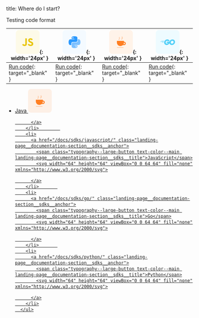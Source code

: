 title: Where do I start?


Testing code format

|<center>![JavaScript](../../imgs/js.png){: width='24px' }</center>|<center>![Python](../../imgs/python.png){: width='24px' }</center>|<center>![Java](../../imgs/java.png){: width='24px' }</center>|<center>![Go](../../imgs/go.png){: width='24px' }</center>|
|---|---|---|---|
| [Run code](https://replit.com/@Algorand/CreateNFT#main.py){: target="_blank" }| [Run code](https://replit.com/@Algorand/CreateNFT#main.py){: target="_blank" }| [Run code](https://replit.com/@Algorand/CreateNFT#main.py){: target="_blank" }| [Run code](https://replit.com/@Algorand/CreateNFT#main.py){: target="_blank" }|

<ul class="landing-page__documentation-section__sdks__list">
        <li>
          <a href="/docs/sdks/java/" class="landing-page__documentation-section__sdks__anchor">
            <span class="typography--large-button text-color--main landing-page__documentation-section__sdks__title">Java</span>
            <svg width="64" height="64" viewBox="0 0 64 64" fill="none" xmlns="http://www.w3.org/2000/svg">
<rect width="64" height="64" rx="8" fill="#FF7F22" fill-opacity="0.1"></rect>
<path fill-rule="evenodd" clip-rule="evenodd" d="M36.9146 40.4545H41.2105C43.3034 40.4545 45 38.1087 45 36C45 33.8913 43.3034 31.5455 41.2105 31.5455H39.9474V29H21V33.4545C21 38.7264 25.2415 43 30.4737 43C32.9609 43 35.2243 42.0342 36.9146 40.4545ZM38.8547 37.9091C39.4596 36.756 39.837 35.4631 39.9267 34.0909H41.2105C41.9081 34.0909 42.4737 35.2971 42.4737 36C42.4737 36.7029 41.9081 37.9091 41.2105 37.9091H38.8547Z" fill="#FF7F22"></path>
<path opacity="0.3" d="M22.2 46H37.8C38.4627 46 39 46.4477 39 47C39 47.5523 38.4627 48 37.8 48H22.2C21.5373 48 21 47.5523 21 47C21 46.4477 21.5373 46 22.2 46Z" fill="#FF7F22"></path>
<path opacity="0.3" d="M35.1404 17L33.2113 18.692C34.637 19.9529 34.6322 21.9931 33.2006 23.2488C33.078 23.3563 32.9469 23.456 32.8082 23.5472L32 24.0789L33.6292 26L34.4374 25.4683C34.6792 25.3093 34.9078 25.1353 35.1217 24.9478C37.6188 22.7576 37.6272 19.1993 35.1404 17Z" fill="#FF7F22"></path>
<path opacity="0.3" d="M27.5123 18L25.969 19.692C27.1096 20.9529 27.1058 22.9931 25.9604 24.2488C25.8624 24.3563 25.7575 24.456 25.6466 24.5472L25 25.0789L26.3033 27L26.9499 26.4683C27.1433 26.3093 27.3263 26.1353 27.4973 25.9478C29.495 23.7576 29.5017 20.1993 27.5123 18Z" fill="#FF7F22"></path>
</svg>

          </a>
        </li>        
        <li>
          <a href="/docs/sdks/javascript/" class="landing-page__documentation-section__sdks__anchor">
            <span class="typography--large-button text-color--main landing-page__documentation-section__sdks__title">JavaScript</span>
            <svg width="64" height="64" viewBox="0 0 64 64" fill="none" xmlns="http://www.w3.org/2000/svg">
<rect width="64" height="64" rx="8" fill="#E9C610" fill-opacity="0.1"></rect>
<path d="M35.5929 36.6962C36.5099 38.1723 37.7028 39.2572 39.8127 39.2572C41.5851 39.2572 42.7174 38.3838 42.7174 37.1771C42.7174 35.731 41.5541 35.2188 39.6031 34.3775L38.5338 33.9251C35.447 32.6286 33.3963 31.0044 33.3963 27.5707C33.3963 24.4078 35.8408 22 39.6609 22C42.3807 22 44.3359 22.9332 45.7449 25.3766L42.4139 27.4853C41.6805 26.1887 40.8893 25.678 39.6609 25.678C38.408 25.678 37.6139 26.4616 37.6139 27.4853C37.6139 28.7504 38.4088 29.2626 40.2441 30.0462L41.3134 30.4979C44.9479 32.0345 47 33.601 47 37.1229C47 40.9199 43.9746 43 39.9117 43C35.939 43 33.3725 41.1336 32.1167 38.6873L35.5929 36.6962ZM20.482 37.0617C21.154 38.2371 21.7653 39.2308 23.235 39.2308C24.6404 39.2308 25.5269 38.6887 25.5269 36.5808V22.2408H29.8045V36.6378C29.8045 41.0046 27.2076 42.9922 23.4171 42.9922C19.9921 42.9922 18.0087 41.2447 17 39.14L20.482 37.0617Z" fill="#E9C610"></path>
</svg>

          </a>
        </li>       
        <li>
          <a href="/docs/sdks/go/" class="landing-page__documentation-section__sdks__anchor">
            <span class="typography--large-button text-color--main landing-page__documentation-section__sdks__title">Go</span>
            <svg width="64" height="64" viewBox="0 0 64 64" fill="none" xmlns="http://www.w3.org/2000/svg">
<rect width="64" height="64" rx="8" fill="#53D0F8" fill-opacity="0.1"></rect>
<path d="M15.0154 29.6274C14.9375 29.6274 14.918 29.5876 14.957 29.5278L15.3659 28.9902C15.4049 28.9304 15.5023 28.8906 15.5802 28.8906H22.5325C22.6104 28.8906 22.6299 28.9504 22.5909 29.0101L22.2599 29.5278C22.2209 29.5876 22.1236 29.6473 22.0651 29.6473L15.0154 29.6274Z" fill="#53D0F8"></path>
<path d="M12.0779 31.4594C12 31.4594 11.9805 31.4196 12.0195 31.3599L12.4284 30.8222C12.4674 30.7625 12.5648 30.7227 12.6427 30.7227H21.523C21.6009 30.7227 21.6398 30.7824 21.6204 30.8421L21.4646 31.32C21.4451 31.3997 21.3672 31.4395 21.2893 31.4395L12.0779 31.4594Z" fill="#53D0F8"></path>
<path d="M16.7927 33.2914C16.7148 33.2914 16.6954 33.2317 16.7343 33.172L17.007 32.6742C17.0459 32.6144 17.1238 32.5547 17.2017 32.5547H21.0966C21.1745 32.5547 21.2134 32.6144 21.2134 32.6941L21.1745 33.172C21.1745 33.2516 21.0966 33.3114 21.0382 33.3114L16.7927 33.2914Z" fill="#53D0F8"></path>
<path d="M37.005 29.2681C35.7781 29.5867 34.9407 29.8257 33.7333 30.1443C33.4412 30.2239 33.4217 30.2438 33.1685 29.9451C32.8764 29.6066 32.6622 29.3876 32.2533 29.1885C31.0264 28.5712 29.8384 28.7504 28.7284 29.4871C27.4041 30.3633 26.7225 31.6576 26.742 33.2705C26.7615 34.8635 27.8326 36.1777 29.371 36.3968C30.6953 36.576 31.8053 36.0981 32.6817 35.0826C32.857 34.8635 33.0128 34.6246 33.2075 34.3458C32.5064 34.3458 31.6301 34.3458 29.4489 34.3458C29.04 34.3458 28.9426 34.0869 29.0789 33.7484C29.3321 33.1311 29.7995 32.0957 30.0721 31.578C30.1305 31.4585 30.2669 31.2594 30.559 31.2594C31.5522 31.2594 35.2134 31.2594 37.6477 31.2594C37.6087 31.797 37.6087 32.3346 37.5308 32.8723C37.3166 34.306 36.7908 35.6202 35.9339 36.7751C34.5318 38.6668 32.7012 39.8416 30.3837 40.1602C28.4752 40.4191 26.703 40.0408 25.1451 38.846C23.704 37.7309 22.8861 36.2574 22.6718 34.4254C22.4187 32.255 23.0419 30.3036 24.3272 28.5911C25.7099 26.7392 27.5404 25.5644 29.78 25.1462C31.6106 24.8077 33.3633 25.0267 34.9407 26.1219C35.9729 26.8189 36.7129 27.7747 37.1997 28.9296C37.3166 29.1088 37.2387 29.2084 37.005 29.2681Z" fill="#53D0F8"></path>
<path d="M43.452 40.2789C41.6799 40.2391 40.0635 39.7214 38.7003 38.5266C37.5513 37.5111 36.8307 36.2168 36.597 34.6835C36.2465 32.4334 36.8502 30.4422 38.1745 28.6699C39.5961 26.7583 41.3098 25.7627 43.6273 25.3446C45.6137 24.9861 47.4832 25.1853 49.1775 26.3601C50.716 27.4354 51.6702 28.889 51.9234 30.8006C52.2544 33.4888 51.4949 35.6791 49.6838 37.5509C48.3985 38.885 46.8211 39.7214 45.01 40.0997C44.4842 40.1993 43.9584 40.2192 43.452 40.2789ZM48.0869 32.2343C48.0675 31.9754 48.0675 31.7763 48.0285 31.5772C47.678 29.6058 45.9058 28.4907 44.0557 28.9288C42.2446 29.347 41.0761 30.5218 40.6477 32.3936C40.2972 33.9468 41.0372 35.5198 42.4394 36.157C43.5104 36.6349 44.5815 36.5752 45.6137 36.0376C47.1522 35.2212 47.9896 33.9468 48.0869 32.2343Z" fill="#53D0F8"></path>
</svg>

          </a>
        </li>       
        <li>
          <a href="/docs/sdks/python/" class="landing-page__documentation-section__sdks__anchor">
            <span class="typography--large-button text-color--main landing-page__documentation-section__sdks__title">Python</span>
            <svg width="64" height="64" viewBox="0 0 64 64" fill="none" xmlns="http://www.w3.org/2000/svg">
<rect width="64" height="64" rx="8" fill="#2B99FF" fill-opacity="0.05"></rect>
<path d="M32.3839 16.5C24.2607 16.5 24.768 20.0413 24.768 20.0413L24.777 23.71H32.5288V24.8115H21.6981C21.6981 24.8115 16.5 24.2189 16.5 32.4584C16.5 40.698 21.037 40.4058 21.037 40.4058H23.7447V36.5823C23.7447 36.5823 23.5987 32.0215 28.2092 32.0215C32.8197 32.0215 35.8976 32.0215 35.8976 32.0215C35.8976 32.0215 40.2172 32.0917 40.2172 27.8248C40.2172 23.5579 40.2172 20.7695 40.2172 20.7695C40.2172 20.7695 40.8731 16.5 32.3839 16.5ZM28.1096 18.967C28.8808 18.967 29.5042 19.5937 29.5042 20.369C29.5042 21.1443 28.8808 21.7709 28.1096 21.7709C27.3383 21.7709 26.715 21.1443 26.715 20.369C26.715 19.5937 27.3383 18.967 28.1096 18.967Z" fill="#2B99FF"></path>
<path d="M32.6146 48.5008C40.7378 48.5008 40.2305 44.9596 40.2305 44.9596L40.2215 41.2909H32.4697V40.1893H43.3005C43.3005 40.1893 48.4985 40.7819 48.4985 32.5424C48.4985 24.3028 43.9615 24.595 43.9615 24.595H41.2538V28.4185C41.2538 28.4185 41.3998 32.9794 36.7893 32.9794C32.1788 32.9794 29.1009 32.9794 29.1009 32.9794C29.1009 32.9794 24.7813 32.9092 24.7813 37.1761C24.7813 41.443 24.7813 44.2313 24.7813 44.2313C24.7813 44.2313 24.1254 48.5008 32.6146 48.5008ZM36.8889 46.0338C36.1177 46.0338 35.4943 45.4072 35.4943 44.6318C35.4943 43.8565 36.1177 43.2299 36.8889 43.2299C37.6602 43.2299 38.2835 43.8565 38.2835 44.6318C38.2835 45.4072 37.6602 46.0338 36.8889 46.0338Z" fill="#2B99FF" fill-opacity="0.6"></path>
</svg>

          </a>
        </li>
      </ul>